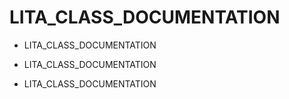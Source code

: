 # LITA_CLASS_DOCUMENTATION

- LITA_CLASS_DOCUMENTATION

- LITA_CLASS_DOCUMENTATION

- LITA_CLASS_DOCUMENTATION



